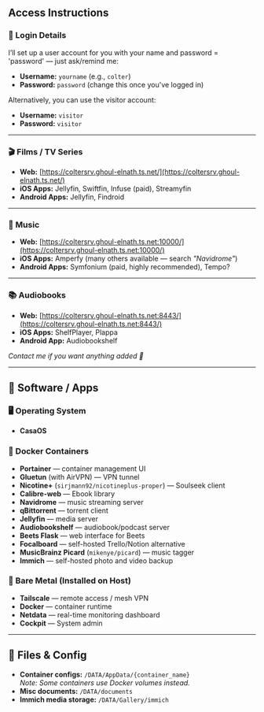 ## Access Instructions

### 🔐 Login Details  
I’ll set up a user account for you with your name and password = 'password' — just ask/remind me:  
- **Username:** `yourname` (e.g., `colter`)  
- **Password:** `password`  (change this once you've logged in)

Alternatively, you can use the visitor account:  
- **Username:** `visitor`  
- **Password:** `visitor`  

---

### 🎬 Films / TV Series  
- **Web:** [https://coltersrv.ghoul-elnath.ts.net/](https://coltersrv.ghoul-elnath.ts.net/)  
- **iOS Apps:** Jellyfin, Swiftfin, Infuse (paid), Streamyfin  
- **Android Apps:** Jellyfin, Findroid  

---

### 🎵 Music  
- **Web:** [https://coltersrv.ghoul-elnath.ts.net:10000/](https://coltersrv.ghoul-elnath.ts.net:10000/)  
- **iOS Apps:** Amperfy (many others available — search *"Navidrome"*)  
- **Android Apps:** Symfonium (paid, highly recommended), Tempo?  

---

### 📚 Audiobooks  
- **Web:** [https://coltersrv.ghoul-elnath.ts.net:8443/](https://coltersrv.ghoul-elnath.ts.net:8443/)  
- **iOS Apps:** ShelfPlayer, Plappa  
- **Android App:** Audiobookshelf  

_Contact me if you want anything added 🙂_

---

## 🧰 Software / Apps

### 🖥️ Operating System
- **CasaOS**

### 🐳 Docker Containers
- **Portainer** — container management UI  
- **Gluetun** (with AirVPN) — VPN tunnel  
- **Nicotine+** (`sirjmann92/nicotineplus-proper`) — Soulseek client
- **Calibre-web** — Ebook library  
- **Navidrome** — music streaming server  
- **qBittorrent** — torrent client  
- **Jellyfin** — media server  
- **Audiobookshelf** — audiobook/podcast server  
- **Beets Flask** — web interface for Beets  
- **Focalboard** — self-hosted Trello/Notion alternative  
- **MusicBrainz Picard** (`mikenye/picard`) — music tagger  
- **Immich** — self-hosted photo and video backup  

### 🧱 Bare Metal (Installed on Host)
- **Tailscale** — remote access / mesh VPN  
- **Docker** — container runtime  
- **Netdata** — real-time monitoring dashboard
- **Cockpit** — System admin

---

## 📁 Files & Config

- **Container configs:** `/DATA/AppData/{container_name}`  
  *Note: Some containers use Docker volumes instead.*
- **Misc documents:** `/DATA/documents`
- **Immich media storage:** `/DATA/Gallery/immich`






